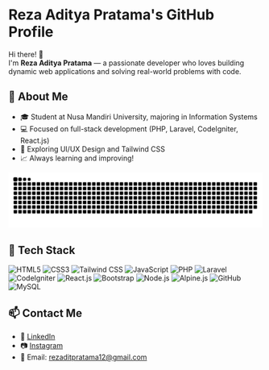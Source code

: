 <!DOCTYPE html>
<html lang="en">
<body>

  <h1>Reza Aditya Pratama's GitHub Profile</h1>

  <div class="section">
    <p>Hi there! 👋<br>
      I'm <strong>Reza Aditya Pratama</strong> — a passionate developer who loves building dynamic web applications and solving real-world problems with code.
    </p>
  </div>

  <div class="section">
    <h2>🚀 About Me</h2>
    <ul>
      <li>🎓 Student at Nusa Mandiri University, majoring in Information Systems</li>
      <li>💻 Focused on full-stack development (PHP, Laravel, CodeIgniter, React.js)</li>
      <li>🎨 Exploring UI/UX Design and Tailwind CSS</li>
      <li>📈 Always learning and improving!</li>
    </ul>
  </div>
<p align="center">
  <img src="https://raw.githubusercontent.com/platane/snk/output/github-contribution-grid-snake-dark.svg?user=maulanasyaa&color_snake=#00BFFF&color_dots=#A4A5A6" alt="github contribution snake dark" />
</p>

  <div class="section">
    <h2>🧰 Tech Stack</h2>
    <div class="badges">
      <img src="https://img.shields.io/badge/html5-%23E34F26.svg?style=flat&logo=html5&logoColor=white" alt="HTML5">
      <img src="https://img.shields.io/badge/css3-%231572B6.svg?style=flat&logo=css3&logoColor=white" alt="CSS3">
      <img src="https://img.shields.io/badge/tailwindcss-%2338B2AC.svg?style=flat&logo=tailwind-css&logoColor=white" alt="Tailwind CSS">
      <img src="https://img.shields.io/badge/javascript-%23323330.svg?style=flat&logo=javascript&logoColor=%23F7DF1E" alt="JavaScript">
      <img src="https://img.shields.io/badge/php-%23777BB4.svg?style=flat&logo=php&logoColor=white" alt="PHP">
      <img src="https://img.shields.io/badge/laravel-%23FF2D20.svg?style=flat&logo=laravel&logoColor=white" alt="Laravel">
      <img src="https://img.shields.io/badge/codeigniter-%23DD4814.svg?style=flat&logo=codeigniter&logoColor=white" alt="CodeIgniter">
      <img src="https://img.shields.io/badge/react-%2320232a.svg?style=flat&logo=react&logoColor=%2361DAFB" alt="React.js">
      <img src="https://img.shields.io/badge/bootstrap-%23563d7c.svg?style=flat&logo=bootstrap&logoColor=white" alt="Bootstrap">
      <img src="https://img.shields.io/badge/node.js-%23339933.svg?style=flat&logo=node.js&logoColor=white" alt="Node.js">
      <img src="https://img.shields.io/badge/alpine.js-%230072b8.svg?style=flat&logo=alpine.js&logoColor=white" alt="Alpine.js">
      <img src="https://img.shields.io/badge/github-%23121011.svg?style=flat&logo=github&logoColor=white" alt="GitHub">
      <img src="https://img.shields.io/badge/mysql-%2300f.svg?style=flat&logo=mysql&logoColor=white" alt="MySQL">
    </div>
  </div>

  <div class="section">
    <h2>📫 Contact Me</h2>
    <ul>
      <li>💼 <a href="https://www.linkedin.com/in/reza-aditya-pratama-884188256">LinkedIn</a></li>
      <li>📷 <a href="https://www.instagram.com/reza.adtyprtm_">Instagram</a></li>
      <li>📧 Email: <a href="mailto:rezaditpratama12@gmail.com">rezaditpratama12@gmail.com</a></li>
    </ul>
  </div>

</body>
</html>
